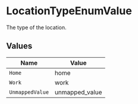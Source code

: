 # LocationTypeEnumValue

The type of the location.


## Values

| Name            | Value           |
| --------------- | --------------- |
| `Home`          | home            |
| `Work`          | work            |
| `UnmappedValue` | unmapped_value  |